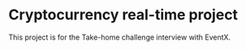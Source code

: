 # Cryptocurrency real-time project

This project is for the Take-home challenge interview with EventX.
